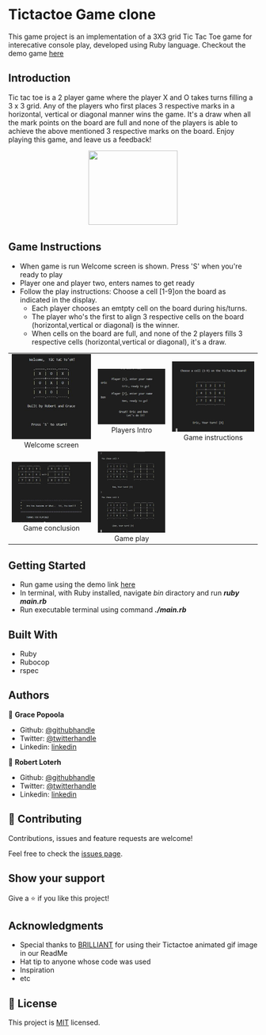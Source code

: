 # Tictactoe Game clone

This game project is an implementation of a 3X3 grid Tic Tac Toe game for interecative console play, developed using Ruby language. Checkout the demo game [here](https://repl.it/@rloterh/FlatWavyQuadrant#main.rb)

## Introduction
Tic tac toe is a 2 player game where the player X and O takes turns filling a 3 x 3 grid.
Any of the players who first places 3 respective marks in a horizontal, vertical or diagonal manner wins the game.
It's a draw when all the mark points on the board are full and none of the players is able to achieve the above mentioned
3 respective marks on the board. Enjoy playing this game, and leave us a feedback!

<p align="center">
  <img width="180" height="150" src="https://d18l82el6cdm1i.cloudfront.net/uploads/jxT6rHpKRS-output_mdluzf.gif">
</p>


## Game Instructions

- When game is run Welcome screen is shown. Press 'S' when you're ready to play
- Player one and player two, enters names to get ready
- Follow the play instructions: Choose a cell [1-9]on the board as indicated in the display.
  - Each player chooses an emtpty cell on the board during his/turns.
  - The player who's the first to align 3 respective cells on the board (horizontal,vertical or diagonal) is the winner.
  - When cells on the board are full, and none of the 2 players fills 3 respective cells (horizontal,vertical or diagonal), it's a draw.

| | | |
|:-------------------------:|:-------------------------:|:-------------------------:|
|<img width="800" alt="Welcome screen screenshot" src="assets/screenshot_1.jpg">  Welcome screen |  <img width="800" alt="Players introduction screenshot" src="assets/screenshot_2.jpg">Players Intro|<img width="800" alt="Game instructions screenshot" src="assets/screenshot_3.jpg"> Game instructions|
|<img width="800" alt=" Player turn screenshot" src="assets/screenshot_4.jpg"> Game conclusion |  <img width="800" alt="Game scores" src="assets/screenshot_5.jpg"> Game play|

## Getting Started
- Run game using the demo link [here](https://repl.it/@rloterh/FlatWavyQuadrant#main.rb)
- In terminal, with Ruby installed, navigate *bin* diractory and run **_ruby main.rb_**
- Run executable terminal using command **_./main.rb_** 

## Built With

- Ruby
- Rubocop
- rspec

## Authors

👤 **Grace Popoola**

- Github: [@githubhandle](https://github.com/GraceOyiza)
- Twitter: [@twitterhandle](https://twitter.com/_PopsonGrace)
- Linkedin: [linkedin](https://www.linkedin.com/in/grace-popoola-657a181aa/)

👤 **Robert Loterh**

- Github: [@githubhandle](https://github.com/rloterh )
- Twitter: [@twitterhandle](https://twitter.com/RLoterh )
- Linkedin: [linkedin](https://www.linkedin.com/in/robert-loterh-30b265135/)

## 🤝 Contributing

Contributions, issues and feature requests are welcome!

Feel free to check the [issues page](issues/).

## Show your support

Give a ⭐️ if you like this project!

## Acknowledgments

- Special thanks to [BRILLIANT](https://brilliant.org/) for using their Tictactoe animated gif image in our ReadMe
- Hat tip to anyone whose code was used
- Inspiration
- etc

## 📝 License

This project is [MIT](lic.url) licensed.
